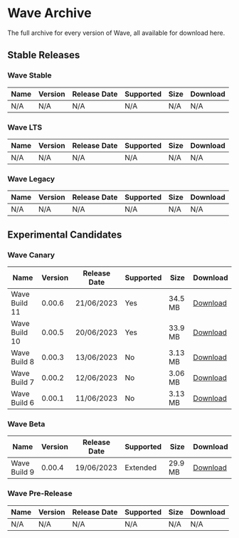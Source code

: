 # Wave Archive
The full archive for every version of Wave, all available for download here.

## Stable Releases
### Wave Stable

| Name | Version | Release Date | Supported | Size | Download|
|-|-|-|-|-|-|
|N/A|N/A|N/A|N/A|N/A|N/A|

### Wave LTS

| Name | Version | Release Date | Supported | Size | Download|
|-|-|-|-|-|-|
|N/A|N/A|N/A|N/A|N/A|N/A|

### Wave Legacy

| Name | Version | Release Date | Supported | Size | Download|
|-|-|-|-|-|-|
|N/A|N/A|N/A|N/A|N/A|N/A|

## Experimental Candidates
### Wave Canary

| Name | Version | Release Date | Supported | Size | Download|
|-|-|-|-|-|-|
|Wave Build 11|0.00.6|21/06/2023|Yes|34.5 MB|[Download](https://mega.nz/folder/x2Fy1Cwb#F-SGl3SdC8m-wIL8jrcjsQ)|
|Wave Build 10|0.00.5|20/06/2023|Yes|33.9 MB|[Download](https://mega.nz/folder/EvkRiLgZ#Pit24erLtrzH_aLzK0vcmQ)|
|Wave Build 8|0.00.3|13/06/2023|No|3.13 MB|[Download](https://mega.nz/folder/0nkBiQbb#CUUy2mPWhpU7Zs1zaBaydg)|
|Wave Build 7|0.00.2|12/06/2023|No|3.06 MB|[Download](https://mega.nz/folder/wj0hgLyI#ke1sytboJtCqPu0T2dzunw)|
|Wave Build 6|0.00.1|11/06/2023|No|3.13 MB|[Download](https://mega.nz/folder/4uFBWATb#LzEOrbHOHGj3iq_ZaGfVKQ)|

### Wave Beta

| Name | Version | Release Date | Supported | Size | Download|
|-|-|-|-|-|-|
|Wave Build 9|0.00.4|19/06/2023|Extended|29.9 MB|[Download](https://mega.nz/file/EyUWxBgS#rJfK7p2FgjYjcBYshBJNpJVl3Pkb69Bv4fu7ARFKk7Q)|

### Wave Pre-Release

| Name | Version | Release Date | Supported | Size | Download|
|-|-|-|-|-|-|
|N/A|N/A|N/A|N/A|N/A|N/A|

